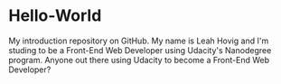 # Hello-World
My introduction repository on GitHub.
My name is Leah Hovig and I'm studing to be a Front-End Web Developer using Udacity's Nanodegree program. Anyone out there using Udacity to become a Front-End Web Developer?
